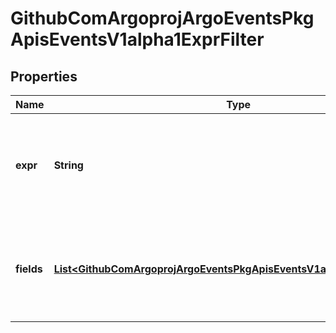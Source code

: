

# GithubComArgoprojArgoEventsPkgApisEventsV1alpha1ExprFilter


## Properties

Name | Type | Description | Notes
------------ | ------------- | ------------- | -------------
**expr** | **String** | Expr refers to the expression that determines the outcome of the filter. |  [optional]
**fields** | [**List&lt;GithubComArgoprojArgoEventsPkgApisEventsV1alpha1PayloadField&gt;**](GithubComArgoprojArgoEventsPkgApisEventsV1alpha1PayloadField.md) | Fields refers to set of keys that refer to the paths within event payload. |  [optional]



